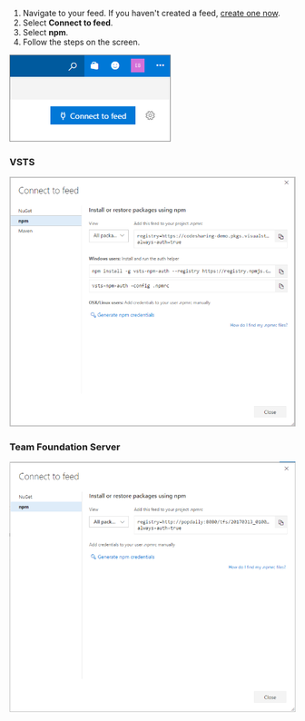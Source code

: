 1. Navigate to your feed. If you haven't created a feed, [create one now](../../feeds/create-feed.md).
2. Select **Connect to feed**.
3. Select **npm**.
4. Follow the steps on the screen.

![Connect to feed button in the upper-right of the page](../_img/connect-to-feed.png)

### VSTS
![npm configuration in the Connect to feed dialog](../_img/connect-to-feed-npm.png)

### Team Foundation Server
![npm configuration in the Connect to feed dialog](../_img/connect-to-feed-npm-tfs.png)
